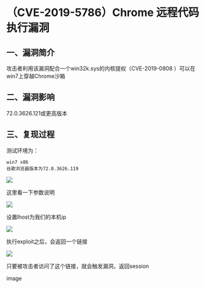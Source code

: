 （CVE-2019-5786）Chrome 远程代码执行漏洞
========================================

一、漏洞简介
------------

攻击者利用该漏洞配合一个win32k.sys的内核提权（CVE-2019-0808
）可以在win7上穿越Chrome沙箱

二、漏洞影响
------------

72.0.3626.121或更高版本

三、复现过程
------------

测试环境为：

    win7 x86
    谷歌浏览器版本为72.0.3626.119

![](./resource/(CVE-2019-5786)Chrome远程代码执行漏洞/media/rId24.png)

这里看一下参数说明

![](./resource/(CVE-2019-5786)Chrome远程代码执行漏洞/media/rId25.png)

设置lhost为我们的本机ip

![](./resource/(CVE-2019-5786)Chrome远程代码执行漏洞/media/rId26.png)

执行exploit之后，会返回一个链接

![](./resource/(CVE-2019-5786)Chrome远程代码执行漏洞/media/rId27.png)

只要被攻击者访问了这个链接，就会触发漏洞，返回session

image
